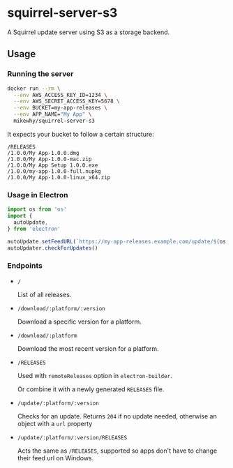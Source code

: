 # squirrel-server-s3

A Squirrel update server using S3 as a storage backend.

## Usage

### Running the server

```bash
docker run --rm \
  --env AWS_ACCESS_KEY_ID=1234 \
  --env AWS_SECRET_ACCESS_KEY=5678 \
  --env BUCKET=my-app-releases \
  --env APP_NAME="My App" \
  mikewhy/squirrel-server-s3
```

It expects your bucket to follow a certain structure:

```
/RELEASES
/1.0.0/My App-1.0.0.dmg
/1.0.0/My App-1.0.0-mac.zip
/1.0.0/My App Setup 1.0.0.exe
/1.0.0/my-app-1.0.0-full.nupkg
/1.0.0/My App-1.0.0-linux_x64.zip
```

### Usage in Electron

```js
import os from 'os'
import {
  autoUpdate,
} from 'electron'

autoUpdate.setFeedURL(`https://my-app-releases.example.com/update/${os.platform()}_${os.arch()}/${app.getVersion()}`)
autoUpdater.checkForUpdates()
```

### Endpoints

- `/`

	List of all releases.

- `/download/:platform/:version`

	Download a specific version for a platform.
- `/download/:platform`

	Download the most recent version for a platform.
- `/RELEASES`

	Used with `remoteReleases` option in `electron-builder`.

	Or combine it with a newly generated `RELEASES` file.
- `/update/:platform/:version`

	Checks for an update. Returns `204` if no update needed, otherwise an object with a `url` property
- `/update/:platform/:version/RELEASES`

	Acts the same as `/RELEASES`, supported so apps don't have to change their feed url on Windows.
